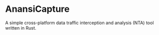 # AnansiCapture
A simple cross-platform data traffic interception and analysis (NTA) tool written in Rust. 
